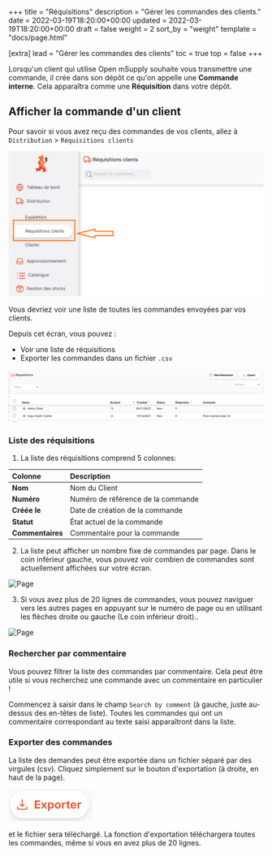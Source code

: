 +++
title = "Réquisitions"
description = "Gérer les commandes des clients."
date = 2022-03-19T18:20:00+00:00
updated = 2022-03-19T18:20:00+00:00
draft = false
weight = 2
sort_by = "weight"
template = "docs/page.html"

[extra]
lead = "Gérer les commandes des clients"
toc = true
top = false
+++

Lorsqu'un client qui utilise Open mSupply souhaite vous transmettre une commande, il crée dans son dépôt ce qu'on appelle une **Commande interne**. Cela apparaîtra comme une **Réquisition** dans votre dépôt.

## Afficher la commande d'un client

Pour savoir si vous avez reçu des commandes de vos clients, allez à `Distribution` > `Réquisitions clients`

![Requistion nav](images/req_gotoreq2_fr.png)

Vous devriez voir une liste de toutes les commandes envoyées par vos clients.

Depuis cet écran, vous pouvez :

- Voir une liste de réquisitions
- Exporter les commandes dans un fichier `.csv`

![Requisition list](images/req_list.png)

### Liste des réquisitions

1. La liste des réquisitions comprend 5 colonnes:

| Colonne          | Description                        |
| :--------------- | :--------------------------------- |
| **Nom**          | Nom du Client                      |
| **Numéro**       | Numéro de référence de la commande |
| **Créée le**     | Date de création de la commande    |
| **Statut**       | État actuel de la commande         |
| **Commentaires** | Commentaire pour la commande       |

2. La liste peut afficher un nombre fixe de commandes par page. Dans le coin inférieur gauche, vous pouvez voir combien de commandes sont actuellement affichées sur votre écran.

![Page](images/list_showing.png)

3. Si vous avez plus de 20 lignes de commandes, vous pouvez naviguer vers les autres pages en appuyant sur le numéro de page ou en utilisant les flèches droite ou gauche (Le coin inférieur droit)..

![Page](images/list_pagenumbers.png)

### Rechercher par commentaire

Vous pouvez filtrer la liste des commandes par commentaire. Cela peut être utile si vous recherchez une commande avec un commentaire en particulier !

Commencez à saisir dans le champ `Search by comment` (à gauche, juste au-dessus des en-têtes de liste). Toutes les commandes qui ont un commentaire correspondant au texte saisi apparaîtront dans la liste.

### Exporter des commandes

La liste des demandes peut être exportée dans un fichier séparé par des virgules (csv). Cliquez simplement sur le bouton d'exportation (à droite, en haut de la page).

![Export button](images/export_fr.png)

et le fichier sera téléchargé. La fonction d'exportation téléchargera toutes les commandes, même si vous en avez plus de 20 lignes.
